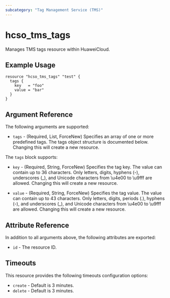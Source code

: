 ```yaml
---
subcategory: "Tag Management Service (TMS)"
---
```


# hcso_tms_tags

Manages TMS tags resource within HuaweiCloud.

## Example Usage

```hcl
resource "hcso_tms_tags" "test" {
  tags {
    key   = "foo"
    value = "bar"
  }
}
```

## Argument Reference

The following arguments are supported:

* `tags` - (Required, List, ForceNew) Specifies an array of one or more predefined tags. The tags object
  structure is documented below. Changing this will create a new resource.

The `tags` block supports:

* `key` - (Required, String, ForceNew) Specifies the tag key. The value can contain up to 36 characters.
  Only letters, digits, hyphens (-), underscores (_), and Unicode characters from \u4e00 to \u9fff are allowed.
  Changing this will create a new resource.

* `value` - (Required, String, ForceNew) Specifies the tag value. The value can contain up to 43 characters.
  Only letters, digits, periods (.), hyphens (-), and underscores (_), and Unicode characters from \u4e00 to \u9fff
  are allowed. Changing this will create a new resource.

## Attribute Reference

In addition to all arguments above, the following attributes are exported:

* `id` - The resource ID.

## Timeouts

This resource provides the following timeouts configuration options:

* `create` - Default is 3 minutes.
* `delete` - Default is 3 minutes.
